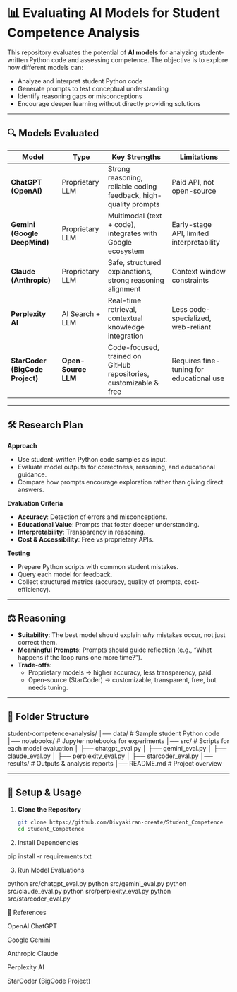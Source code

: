 # 📊 Evaluating AI Models for Student Competence Analysis  

This repository evaluates the potential of **AI models** for analyzing student-written Python code and assessing competence. The objective is to explore how different models can:  
- Analyze and interpret student Python code  
- Generate prompts to test conceptual understanding  
- Identify reasoning gaps or misconceptions  
- Encourage deeper learning without directly providing solutions  

---

## 🔍 Models Evaluated  

| Model | Type | Key Strengths | Limitations |
|-------|------|---------------|-------------|
| **ChatGPT (OpenAI)** | Proprietary LLM | Strong reasoning, reliable coding feedback, high-quality prompts | Paid API, not open-source |
| **Gemini (Google DeepMind)** | Proprietary LLM | Multimodal (text + code), integrates with Google ecosystem | Early-stage API, limited interpretability |
| **Claude (Anthropic)** | Proprietary LLM | Safe, structured explanations, strong reasoning alignment | Context window constraints |
| **Perplexity AI** | AI Search + LLM | Real-time retrieval, contextual knowledge integration | Less code-specialized, web-reliant |
| **StarCoder (BigCode Project)** | **Open-Source LLM** | Code-focused, trained on GitHub repositories, customizable & free | Requires fine-tuning for educational use |

---

## 🛠️ Research Plan  

**Approach**  
- Use student-written Python code samples as input.  
- Evaluate model outputs for correctness, reasoning, and educational guidance.  
- Compare how prompts encourage exploration rather than giving direct answers.  

**Evaluation Criteria**  
- **Accuracy**: Detection of errors and misconceptions.  
- **Educational Value**: Prompts that foster deeper understanding.  
- **Interpretability**: Transparency in reasoning.  
- **Cost & Accessibility**: Free vs proprietary APIs.  

**Testing**  
- Prepare Python scripts with common student mistakes.  
- Query each model for feedback.  
- Collect structured metrics (accuracy, quality of prompts, cost-efficiency).  

---

## ⚖️ Reasoning  

- **Suitability**: The best model should explain *why* mistakes occur, not just correct them.  
- **Meaningful Prompts**: Prompts should guide reflection (e.g., “What happens if the loop runs one more time?”).  
- **Trade-offs**:  
  - Proprietary models → higher accuracy, less transparency, paid.  
  - Open-source (StarCoder) → customizable, transparent, free, but needs tuning.  

---

## 📂 Folder Structure  

student-competence-analysis/
│── data/ # Sample student Python code
│── notebooks/ # Jupyter notebooks for experiments
│── src/ # Scripts for each model evaluation
│ ├── chatgpt_eval.py
│ ├── gemini_eval.py
│ ├── claude_eval.py
│ ├── perplexity_eval.py
│ ├── starcoder_eval.py
│── results/ # Outputs & analysis reports
│── README.md # Project overview


---

## 🚀 Setup & Usage  

1. **Clone the Repository**  
   ```bash
   git clone https://github.com/Divyakiran-create/Student_Competence
   cd Student_Competence

2. Install Dependencies

pip install -r requirements.txt

3. Run Model Evaluations

python src/chatgpt_eval.py
python src/gemini_eval.py
python src/claude_eval.py
python src/perplexity_eval.py
python src/starcoder_eval.py

📌 References

OpenAI ChatGPT

Google Gemini

Anthropic Claude

Perplexity AI

StarCoder (BigCode Project)